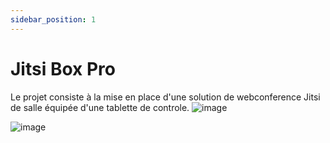 ```yaml
---
sidebar_position: 1
---
```


# Jitsi Box Pro

Le projet consiste à la mise en place d'une solution de webconference Jitsi de salle équipée d'une tablette de controle.
![image](https://user-images.githubusercontent.com/30130845/184886422-d0226f2c-18ba-4953-95b8-b7396f292208.png)

![image](https://user-images.githubusercontent.com/30130845/184887302-7de9bb40-f7d7-4696-8096-61b3f3166f36.png)
